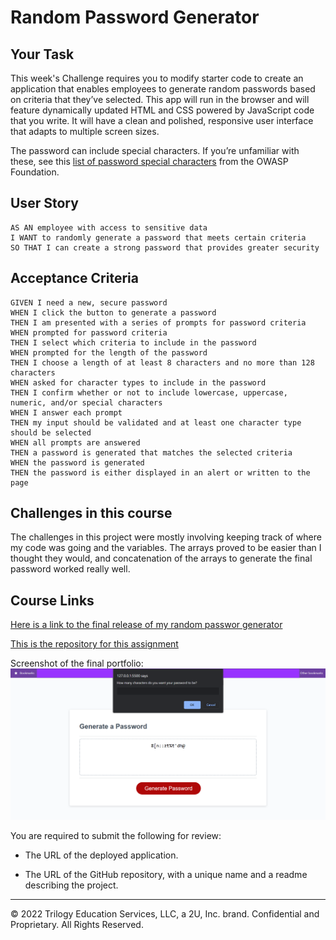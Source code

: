 # Random Password Generator

## Your Task

This week's Challenge requires you to modify starter code to create an application that enables employees to generate random passwords based on criteria that they’ve selected. This app will run in the browser and will feature dynamically updated HTML and CSS powered by JavaScript code that you write. It will have a clean and polished, responsive user interface that adapts to multiple screen sizes.

The password can include special characters. If you’re unfamiliar with these, see this [list of password special characters](https://www.owasp.org/index.php/Password_special_characters) from the OWASP Foundation.

## User Story

```
AS AN employee with access to sensitive data
I WANT to randomly generate a password that meets certain criteria
SO THAT I can create a strong password that provides greater security
```

## Acceptance Criteria

```
GIVEN I need a new, secure password
WHEN I click the button to generate a password
THEN I am presented with a series of prompts for password criteria
WHEN prompted for password criteria
THEN I select which criteria to include in the password
WHEN prompted for the length of the password
THEN I choose a length of at least 8 characters and no more than 128 characters
WHEN asked for character types to include in the password
THEN I confirm whether or not to include lowercase, uppercase, numeric, and/or special characters
WHEN I answer each prompt
THEN my input should be validated and at least one character type should be selected
WHEN all prompts are answered
THEN a password is generated that matches the selected criteria
WHEN the password is generated
THEN the password is either displayed in an alert or written to the page
```

## Challenges in this course

The challenges in this project were mostly involving keeping track of where my code was going and the variables. The arrays proved to be easier than I thought they would, and concatenation of the arrays to generate the final password worked really well.

## Course Links

[Here is a link to the final release of my random passwor generator](https://githb.com/lonHeligas/portfolio-responsive-challenge)

[This is the repository for this assignment](https://lonheligas.github.io/portfolio-responsive-challenge/)

Screenshot of the final portfolio:
![Screenshot of the final page is as follows:](./Assets/images/random-password-generator-screenshot.png)


You are required to submit the following for review:

* The URL of the deployed application.

* The URL of the GitHub repository, with a unique name and a readme describing the project.

- - -
© 2022 Trilogy Education Services, LLC, a 2U, Inc. brand. Confidential and Proprietary. All Rights Reserved.
